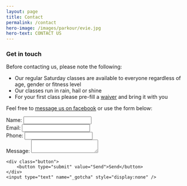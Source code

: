 ```yaml
---
layout: page
title: Contact
permalink: /contact
hero-image: /images/parkour/evie.jpg
hero-text: CONTACT US
---
```


### Get in touch

Before contacting us, please note the following:

 - Our regular Saturday classes are available to everyone regardless of age, gender or fitness level
 - Our classes run in rain, hail or shine
 - For your first class please pre-fill a [waiver](http://www.parkour.asn.au/docs/APA_waiver.pdf) and bring it with you

Feel free to [message us on facebook](https://www.facebook.com/perthparkour) or use the form below:

<form action="https://formspree.io/info@perthparkour.com" method="POST">
    <div>
        <label for="name">Name:</label>
        <input type="text" id="name" name="user_name" />
    </div>
    <div>
        <label for="mail">Email:</label>
        <input type="email" id="mail" name="user_mail" />
    </div>
    <div>
        <label for="phone">Phone:</label>
        <input type="telephone" id="phone" name="user_phone" />
    </div>
    <div>
        <label for="msg">Message:</label>
        <textarea id="msg" name="user_message"></textarea>
    </div>
    
    <div class="button">
        <button type="submit" value="Send">Send</button>
    </div>
    <input type="text" name="_gotcha" style="display:none" />
</form>
